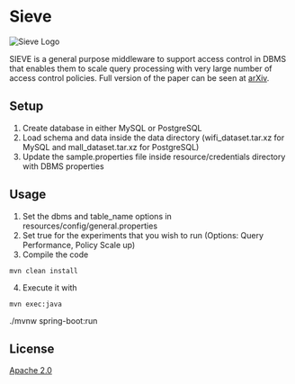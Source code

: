 # Sieve 

![Sieve Logo](images/logo.png)

SIEVE is a general purpose middleware to support access control in DBMS that enables them to scale query processing with very large number of access control policies. Full version of the paper can be seen at [arXiv](https://arxiv.org/abs/2004.07498). 


## Setup

1. Create database in either MySQL or PostgreSQL
2. Load schema and data inside the data directory (wifi_dataset.tar.xz for MySQL and mall_dataset.tar.xz for PostgreSQL)
3. Update the sample.properties file inside resource/credentials directory with DBMS properties

## Usage

1. Set the dbms and table_name options in resources/config/general.properties
2. Set true for the experiments that you wish to run (Options: Query Performance, Policy Scale up)
3. Compile the code
```
mvn clean install

```
4. Execute it with
```
mvn exec:java 
```
./mvnw spring-boot:run
## License
[Apache 2.0](https://choosealicense.com/licenses/apache-2.0/)

